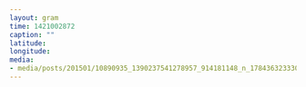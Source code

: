 ```yaml
---
layout: gram
time: 1421002872
caption: ""
latitude: 
longitude: 
media:
- media/posts/201501/10890935_1390237541278957_914181148_n_17843632333000351.jpg
---
```

